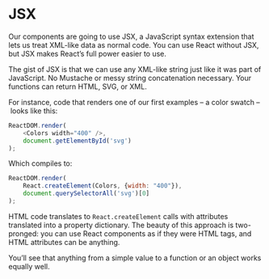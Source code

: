 
# JSX

Our components are going to use JSX, a JavaScript syntax extension that
lets us treat XML-like data as normal code. You can use React without
JSX, but JSX makes React’s full power easier to use.

The gist of JSX is that we can use any XML-like string just like it was
part of JavaScript. No Mustache or messy string concatenation necessary.
Your functions can return HTML, SVG, or XML.

For instance, code that renders one of our first examples – a color
swatch – looks like this:

``` javascript
ReactDOM.render(
    <Colors width="400" />, 
    document.getElementById('svg')
);
```

Which compiles to:

``` javascript
ReactDOM.render(
    React.createElement(Colors, {width: "400"}),
    document.querySelectorAll('svg')[0]
);
```

HTML code translates to `React.createElement` calls with attributes
translated into a property dictionary. The beauty of this approach is
two-pronged: you can use React components as if they were HTML tags, and
HTML attributes can be anything.

You’ll see that anything from a simple value to a function or an object
works equally well.
